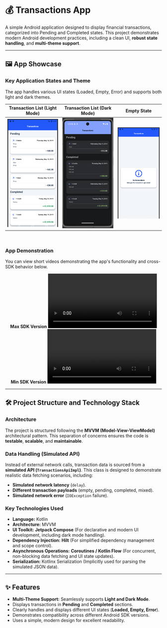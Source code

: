 # 💰 Transactions App

A simple Android application designed to display financial transactions, categorized into Pending and Completed states. This project demonstrates modern Android development practices, including a clean UI, **robust state handling**, and **multi-theme support**.

---

## 🖼️ App Showcase

### **Key Application States and Theme**
The app handles various UI states (Loaded, Empty, Error) and supports both light and dark themes.

| Transaction List (Light Mode) | Transaction List (Dark Mode) | Empty State |
| :---: | :---: | :---: |
| [![Transaction List](assets/transactions_list_screenshot.png)](assets/transactions_list_screenshot.png) | [![Dark Mode](assets/transactions_list_dark_mode.png)](assets/transactions_list_dark_mode.png) | [![Empty State](assets/no_transactions_state.png)](assets/no_transactions_state.png) | 

<br>

### **App Demonstration**
You can view short videos demonstrating the app's functionality and cross-SDK behavior below.

<div align="center">
  <strong>Max SDK Version</strong>
  <video src="https://github.com/user-attachments/assets/a5b93776-0e70-4701-9b30-eac5adb5f01c" width="350" controls title="Max SDK Version"></video>
  <br>
  <strong>Min SDK Version</strong>
  <video src="https://github.com/user-attachments/assets/fe4ef289-9507-4fb8-a989-fdfa2e70a9de" width="350" controls title="Min SDK Version"></video>
</div>

---

## 🛠️ Project Structure and Technology Stack

### **Architecture**
The project is structured following the **MVVM (Model-View-ViewModel)** architectural pattern. This separation of concerns ensures the code is **testable**, **scalable**, and **maintainable**.

### **Data Handling (Simulated API)**
Instead of external network calls, transaction data is sourced from a **simulated API (`TransactionsApiImpl`)**. This class is designed to demonstrate realistic data fetching scenarios, including:
* **Simulated network latency** (`delay`).
* **Different transaction payloads** (empty, pending, completed, mixed).
* **Simulated network error** (`IOException` failure).

### **Key Technologies Used**
* **Language:** Kotlin
* **Architecture:** MVVM
* **UI Toolkit:** **Jetpack Compose** (For declarative and modern UI development, including dark mode handling).
* **Dependency Injection:** **Hilt** (For simplified dependency management and scope control).
* **Asynchronous Operations:** **Coroutines / Kotlin Flow** (For concurrent, non-blocking data fetching and UI state updates).
* **Serialization:** Kotlinx Serialization (Implicitly used for parsing the simulated JSON data).

---

## ✨ Features

* **Multi-Theme Support:** Seamlessly supports **Light and Dark Mode**.
* Displays transactions in **Pending** and **Completed** sections.
* Clearly handles and displays different UI states (**Loaded, Empty, Error**).
* Demonstrates compatibility across different Android SDK versions.
* Uses a simple, modern design for excellent readability.
